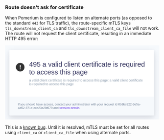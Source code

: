 ### Route doesn't ask for certificate

When Pomerium is configured to listen on alternate ports (as opposed to the standard `443` for TLS traffic), the route-specific mTLS keys `tls_downstream_client_ca` and `tls_downstream_client_ca_file` will not work. The route will not request the client certificate, resulting in an immediate HTTP 495 error:

![HTTP error code 495](./img/client-cert-required.png)

This is a [known bug](https://github.com/pomerium/pomerium/issues/2794). Until it is resolved, mTLS must be set for all routes using `client_ca` or `client_ca_file` when using alternate ports.